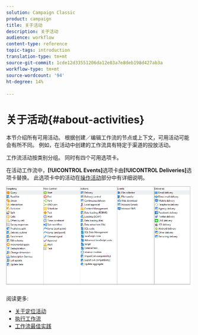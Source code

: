 ```yaml
---
solution: Campaign Classic
product: campaign
title: 关于活动
description: 关于活动
audience: workflow
content-type: reference
topic-tags: introduction
translation-type: tm+mt
source-git-commit: 1cde12d33551206da12e03a7e8deb198d427ab3a
workflow-type: tm+mt
source-wordcount: '94'
ht-degree: 14%

---
```



# 关于活动{#about-activities}

本节介绍所有可用活动。 根据创建／编辑工作流的节点或上下文，可用活动可能会有所不同。 例如，在活动中创建的工作流具有特定于渠道的投放活动。

工作流活动按类别分组。 同时有四个可用选项卡。

在活动工作流中，**[!UICONTROL Events]**&#x200B;选项卡由&#x200B;**[!UICONTROL Deliveries]**&#x200B;选项卡替换。 此选项卡中的活动在[操作活动](../../workflow/using/about-action-activities.md)部分中有详细说明。

![](assets/wf-activity-tabs.png)

阅读更多:

* [关于定位活动](../../workflow/using/about-targeting-activities.md)
* [执行工作流](../../workflow/using/starting-a-workflow.md)
* [工作流最佳实践](../../workflow/using/workflow-best-practices.md)
